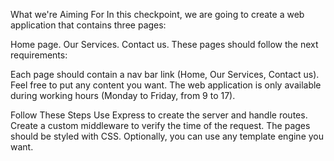 
What we're Aiming For
In this checkpoint, we are going to create a web application that contains three pages:

Home page.
Our Services.
Contact us.
These pages should follow the next requirements: 

Each page should contain a nav bar link (Home, Our Services, Contact us).
Feel free to put any content you want.
The web application is only available during working hours (Monday to Friday,  from 9 to 17).

Follow These Steps
Use Express to create the server and handle routes.
Create a custom middleware to verify the time of the request.
The pages should be styled with CSS.
Optionally, you can use any template engine you want.
